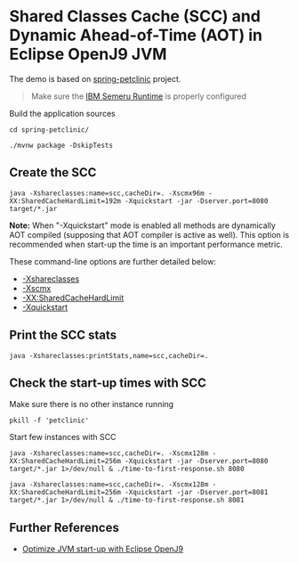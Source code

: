 # Shared Classes Cache (SCC) and Dynamic Ahead-of-Time (AOT) in Eclipse OpenJ9 JVM

The demo is based on [spring-petclinic](https://github.com/spring-projects/spring-petclinic) project.

>Make sure the [IBM Semeru Runtime](https://developer.ibm.com/languages/java/semeru-runtimes/downloads/) is properly configured

Build the application sources

```
cd spring-petclinic/
```

```
./mvnw package -DskipTests
```

## Create the SCC

```
java -Xshareclasses:name=scc,cacheDir=. -Xscmx96m -XX:SharedCacheHardLimit=192m -Xquickstart -jar -Dserver.port=8080 target/*.jar
```

**Note:** When "-Xquickstart" mode is enabled all methods are dynamically AOT compiled (supposing that AOT compiler is active as well). This option is recommended when start-up the time is an important performance metric.

These command-line options are further detailed below: 
- [-Xshareclasses](https://www.eclipse.org/openj9/docs/xshareclasses)
- [-Xscmx](https://www.eclipse.org/openj9/docs/xscmx)
- [-XX:SharedCacheHardLimit](https://www.eclipse.org/openj9/docs/xxsharedcachehardlimit/)
- [-Xquickstart](https://www.eclipse.org/openj9/docs/xquickstart)

## Print the SCC stats

```
java -Xshareclasses:printStats,name=scc,cacheDir=.
```

## Check the start-up times with SCC

Make sure there is no other instance running

```
pkill -f 'petclinic'
```

Start few instances with SCC

```
java -Xshareclasses:name=scc,cacheDir=. -Xscmx128m -XX:SharedCacheHardLimit=256m -Xquickstart -jar -Dserver.port=8080 target/*.jar 1>/dev/null & ./time-to-first-response.sh 8080
```
```
java -Xshareclasses:name=scc,cacheDir=. -Xscmx128m -XX:SharedCacheHardLimit=256m -Xquickstart -jar -Dserver.port=8081 target/*.jar 1>/dev/null & ./time-to-first-response.sh 8081
```

## Further References

- [Optimize JVM start-up with Eclipse OpenJ9](https://developer.ibm.com/articles/optimize-jvm-startup-with-eclipse-openjj9)